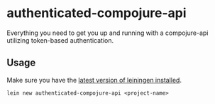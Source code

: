 # authenticated-compojure-api

Everything you need to get you up and running with a compojure-api utilizing token-based authentication.

## Usage

Make sure you have the [latest version of leiningen installed](https://github.com/technomancy/leiningen#installation).

```
lein new authenticated-compojure-api <project-name>
```

